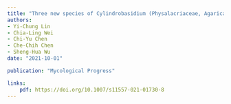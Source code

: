 ```yaml
---
title: "Three new species of Cylindrobasidium (Physalacriaceae, Agaricales) from East Asia"
authors:
- Yi-Chung Lin
- Chia-Ling Wei
- Chi-Yu Chen
- Che-Chih Chen
- Sheng-Hua Wu
date: "2021-10-01"

publication: "Mycological Progress"

links:
    pdf: https://doi.org/10.1007/s11557-021-01730-8
---
```

